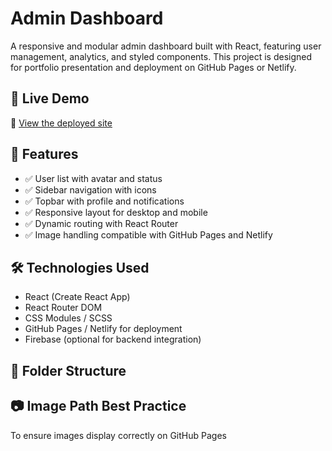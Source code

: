 # Admin Dashboard

A responsive and modular admin dashboard built with React, featuring user management, analytics, and styled components. This project is designed for portfolio presentation and deployment on GitHub Pages or Netlify.

## 🚀 Live Demo

🔗 [View the deployed site](https://banoosasanipour.github.io/Admin-Dashboard/)

## 📌 Features

- ✅ User list with avatar and status
- ✅ Sidebar navigation with icons
- ✅ Topbar with profile and notifications
- ✅ Responsive layout for desktop and mobile
- ✅ Dynamic routing with React Router
- ✅ Image handling compatible with GitHub Pages and Netlify

## 🛠️ Technologies Used

- React (Create React App)
- React Router DOM
- CSS Modules / SCSS
- GitHub Pages / Netlify for deployment
- Firebase (optional for backend integration)

## 📁 Folder Structure

## 📷 Image Path Best Practice

To ensure images display correctly on GitHub Pages
